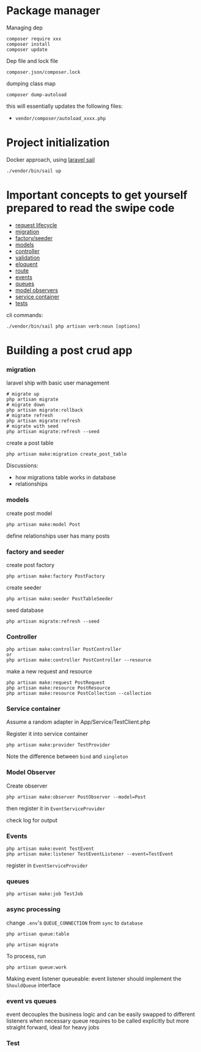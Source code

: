 # Package manager
Managing dep
```
composer require xxx
composer install
composer update
```

Dep file and lock file
```
composer.json/composer.lock
```

dumping class map
```
composer dump-autoload
```
this will essentially updates the following files:
- `vendor/composer/autoload_xxxx.php`

# Project initialization
Docker approach, using [laravel sail](https://laravel.com/docs/8.x/installation#getting-started-on-macos)
```
./vendor/bin/sail up
```

# Important concepts to get yourself prepared to read the swipe code
- [request lifecycle](https://laravel.com/docs/8.x/lifecycle)
- [migration](https://laravel.com/docs/8.x/migrations#generating-migrations)
- [factory/seeder](https://laravel.com/docs/8.x/seeding#introduction)
- [models](https://laravel.com/docs/8.x/eloquent-relationships)
- [controller](https://laravel.com/docs/8.x/controllers)
- [validation](https://laravel.com/docs/8.x/validation)
- [eloquent](https://laravel.com/docs/8.x/eloquent)
- [route](https://laravel.com/docs/8.x/routing)
- [events](https://laravel.com/docs/8.x/events)
- [queues](https://laravel.com/docs/8.x/queues)
- [model observers](https://laravel.com/docs/8.x/eloquent#observers)
- [service container](https://laravel.com/docs/8.x/container)
- [tests](https://laravel.com/docs/8.x/testing)

cli commands:
```
./vendor/bin/sail php artisan verb:noun [options]
```

# Building a post crud app
### migration
laravel ship with basic user management
```
# migrate up
php artisan migrate
# migrate down
php artisan migrate:rollback
# migrate refresh
php artisan migrate:refresh
# migrate with seed
php artisan migrate:refresh --seed

```
create a post table
```
php artisan make:migration create_post_table
```

Discussions:
- how migrations table works in database
- relationships

### models
create post model
```
php artisan make:model Post
```

define relationships
user has many posts

### factory and seeder
create post factory
```
php artisan make:factory PostFactory
```
create seeder
```
php artisan make:seeder PostTableSeeder
```
seed database
```
php artisan migrate:refresh --seed
```

### Controller
```
php artisan make:controller PostController
or
php artisan make:controller PostController --resource
```

make a new request and resource
```
php artisan make:request PostRequest
php artisan make:resource PostResource
php artisan make:resource PostCollection --collection
```

### Service container
Assume a random adapter in App/Service/TestClient.php

Register it into service container
```
php artisan make:provider TestProvider
```

Note the difference between `bind` and `singleton`

### Model Observer
Create observer
```
php artisan make:observer PostObserver --model=Post
```
then register it in `EventServiceProvider`

check log for output

### Events
```
php artisan make:event TestEvent
php artisan make:listener TestEventListener --event=TestEvent
```
register in `EventServiceProvider`


### queues
```
php artisan make:job TestJob
```

### async processing
change `.env`'s `QUEUE_CONNECTION` from `sync` to `database`
```
php artisan queue:table

php artisan migrate
```

To process, run
```
php artisan queue:work
```

Making event listener queueable:
event listener should implement the `ShouldQueue` interface

### event vs queues
event decouples the business logic and can be easily swapped to different listeners when necessary
queue requires to be called explicitly but more straight forward, ideal for heavy jobs


### Test
